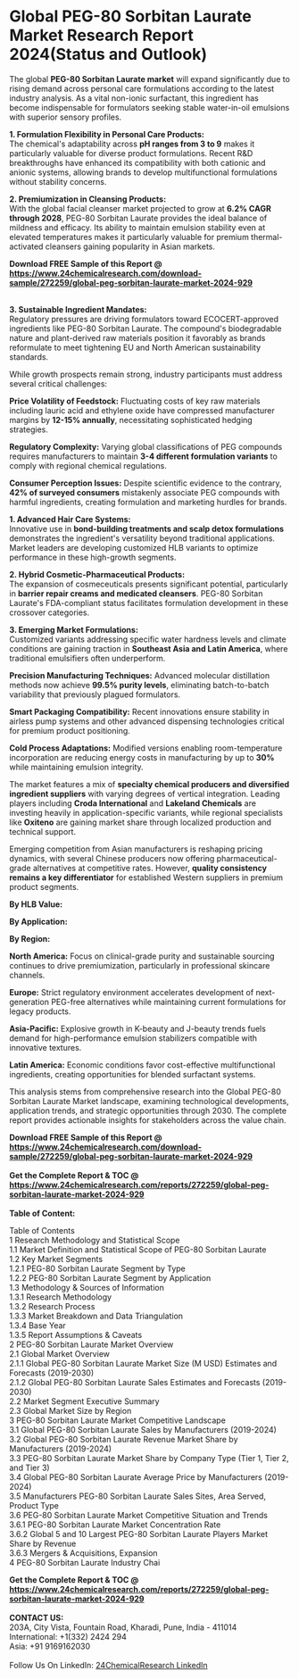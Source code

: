 <h1>Global PEG-80 Sorbitan Laurate Market Research Report 2024(Status and Outlook)</h1><p>The global <strong>PEG-80 Sorbitan Laurate market</strong> will expand significantly due to rising demand across personal care formulations according to the latest industry analysis. As a vital non-ionic surfactant, this ingredient has become indispensable for formulators seeking stable water-in-oil emulsions with superior sensory profiles.</p><p><strong>1. Formulation Flexibility in Personal Care Products:</strong><br>
The chemical's adaptability across <strong>pH ranges from 3 to 9</strong> makes it particularly valuable for diverse product formulations. Recent R&amp;D breakthroughs have enhanced its compatibility with both cationic and anionic systems, allowing brands to develop multifunctional formulations without stability concerns.</p><p><strong>2. Premiumization in Cleansing Products:</strong><br>
With the global facial cleanser market projected to grow at <strong>6.2% CAGR through 2028</strong>, PEG-80 Sorbitan Laurate provides the ideal balance of mildness and efficacy. Its ability to maintain emulsion stability even at elevated temperatures makes it particularly valuable for premium thermal-activated cleansers gaining popularity in Asian markets.</p><div><b>Download FREE Sample of this Report @ 
            <a href="https://www.24chemicalresearch.com/download-sample/272259/global-peg-sorbitan-laurate-market-2024-929">
            https://www.24chemicalresearch.com/download-sample/272259/global-peg-sorbitan-laurate-market-2024-929</a></b></div><br><p><strong>3. Sustainable Ingredient Mandates:</strong><br>
Regulatory pressures are driving formulators toward ECOCERT-approved ingredients like PEG-80 Sorbitan Laurate. The compound's biodegradable nature and plant-derived raw materials position it favorably as brands reformulate to meet tightening EU and North American sustainability standards.</p><p>While growth prospects remain strong, industry participants must address several critical challenges:</p><p><strong>Price Volatility of Feedstock:</strong> Fluctuating costs of key raw materials including lauric acid and ethylene oxide have compressed manufacturer margins by <strong>12-15% annually</strong>, necessitating sophisticated hedging strategies.</p><p><strong>Regulatory Complexity:</strong> Varying global classifications of PEG compounds requires manufacturers to maintain <strong>3-4 different formulation variants</strong> to comply with regional chemical regulations.</p><p><strong>Consumer Perception Issues:</strong> Despite scientific evidence to the contrary, <strong>42% of surveyed consumers</strong> mistakenly associate PEG compounds with harmful ingredients, creating formulation and marketing hurdles for brands.</p><p><strong>1. Advanced Hair Care Systems:</strong><br>
Innovative use in <strong>bond-building treatments and scalp detox formulations</strong> demonstrates the ingredient's versatility beyond traditional applications. Market leaders are developing customized HLB variants to optimize performance in these high-growth segments.</p><p><strong>2. Hybrid Cosmetic-Pharmaceutical Products:</strong><br>
The expansion of cosmeceuticals presents significant potential, particularly in <strong>barrier repair creams and medicated cleansers</strong>. PEG-80 Sorbitan Laurate's FDA-compliant status facilitates formulation development in these crossover categories.</p><p><strong>3. Emerging Market Formulations:</strong><br>
Customized variants addressing specific water hardness levels and climate conditions are gaining traction in <strong>Southeast Asia and Latin America</strong>, where traditional emulsifiers often underperform.</p><p><strong>Precision Manufacturing Techniques:</strong> Advanced molecular distillation methods now achieve <strong>99.5% purity levels</strong>, eliminating batch-to-batch variability that previously plagued formulators.</p><p><strong>Smart Packaging Compatibility:</strong> Recent innovations ensure stability in airless pump systems and other advanced dispensing technologies critical for premium product positioning.</p><p><strong>Cold Process Adaptations:</strong> Modified versions enabling room-temperature incorporation are reducing energy costs in manufacturing by up to <strong>30%</strong> while maintaining emulsion integrity.</p><p>The market features a mix of <strong>specialty chemical producers and diversified ingredient suppliers</strong> with varying degrees of vertical integration. Leading players including <strong>Croda International</strong> and <strong>Lakeland Chemicals</strong> are investing heavily in application-specific variants, while regional specialists like <strong>Oxiteno</strong> are gaining market share through localized production and technical support.</p><p>Emerging competition from Asian manufacturers is reshaping pricing dynamics, with several Chinese producers now offering pharmaceutical-grade alternatives at competitive rates. However, <strong>quality consistency remains a key differentiator</strong> for established Western suppliers in premium product segments.</p><p><strong>By HLB Value:</strong></p><p><strong>By Application:</strong></p><p><strong>By Region:</strong></p><p><strong>North America:</strong> Focus on clinical-grade purity and sustainable sourcing continues to drive premiumization, particularly in professional skincare channels.</p><p><strong>Europe:</strong> Strict regulatory environment accelerates development of next-generation PEG-free alternatives while maintaining current formulations for legacy products.</p><p><strong>Asia-Pacific:</strong> Explosive growth in K-beauty and J-beauty trends fuels demand for high-performance emulsion stabilizers compatible with innovative textures.</p><p><strong>Latin America:</strong> Economic conditions favor cost-effective multifunctional ingredients, creating opportunities for blended surfactant systems.</p><p>This analysis stems from comprehensive research into the Global PEG-80 Sorbitan Laurate Market landscape, examining technological developments, application trends, and strategic opportunities through 2030. The complete report provides actionable insights for stakeholders across the value chain.</p><div><b>Download FREE Sample of this Report @ 
            <a href="https://www.24chemicalresearch.com/download-sample/272259/global-peg-sorbitan-laurate-market-2024-929">
            https://www.24chemicalresearch.com/download-sample/272259/global-peg-sorbitan-laurate-market-2024-929</a></b></div><br><div><b>Get the Complete Report & TOC @ 
            <a href="https://www.24chemicalresearch.com/reports/272259/global-peg-sorbitan-laurate-market-2024-929">
            https://www.24chemicalresearch.com/reports/272259/global-peg-sorbitan-laurate-market-2024-929</a></b></div><br>
            <b>Table of Content:</b><p>Table of Contents<br />
1 Research Methodology and Statistical Scope<br />
1.1 Market Definition and Statistical Scope of PEG-80 Sorbitan Laurate<br />
1.2 Key Market Segments<br />
1.2.1 PEG-80 Sorbitan Laurate Segment by Type<br />
1.2.2 PEG-80 Sorbitan Laurate Segment by Application<br />
1.3 Methodology & Sources of Information<br />
1.3.1 Research Methodology<br />
1.3.2 Research Process<br />
1.3.3 Market Breakdown and Data Triangulation<br />
1.3.4 Base Year<br />
1.3.5 Report Assumptions & Caveats<br />
2 PEG-80 Sorbitan Laurate Market Overview<br />
2.1 Global Market Overview<br />
2.1.1 Global PEG-80 Sorbitan Laurate Market Size (M USD) Estimates and Forecasts (2019-2030)<br />
2.1.2 Global PEG-80 Sorbitan Laurate Sales Estimates and Forecasts (2019-2030)<br />
2.2 Market Segment Executive Summary<br />
2.3 Global Market Size by Region<br />
3 PEG-80 Sorbitan Laurate Market Competitive Landscape<br />
3.1 Global PEG-80 Sorbitan Laurate Sales by Manufacturers (2019-2024)<br />
3.2 Global PEG-80 Sorbitan Laurate Revenue Market Share by Manufacturers (2019-2024)<br />
3.3 PEG-80 Sorbitan Laurate Market Share by Company Type (Tier 1, Tier 2, and Tier 3)<br />
3.4 Global PEG-80 Sorbitan Laurate Average Price by Manufacturers (2019-2024)<br />
3.5 Manufacturers PEG-80 Sorbitan Laurate Sales Sites, Area Served, Product Type<br />
3.6 PEG-80 Sorbitan Laurate Market Competitive Situation and Trends<br />
3.6.1 PEG-80 Sorbitan Laurate Market Concentration Rate<br />
3.6.2 Global 5 and 10 Largest PEG-80 Sorbitan Laurate Players Market Share by Revenue<br />
3.6.3 Mergers & Acquisitions, Expansion<br />
4 PEG-80 Sorbitan Laurate Industry Chai</p><div><b>Get the Complete Report & TOC @ 
            <a href="https://www.24chemicalresearch.com/reports/272259/global-peg-sorbitan-laurate-market-2024-929">
            https://www.24chemicalresearch.com/reports/272259/global-peg-sorbitan-laurate-market-2024-929</a></b></div><br><b>CONTACT US:</b><br>
            203A, City Vista, Fountain Road, Kharadi, Pune, India - 411014<br>
            International: +1(332) 2424 294<br>
            Asia: +91 9169162030 <br><br>
            Follow Us On LinkedIn: <a href="https://www.linkedin.com/company/24chemicalresearch/">24ChemicalResearch LinkedIn</a>